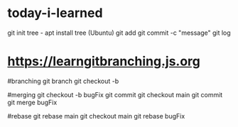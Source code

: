 # today-i-learned
git init
tree - apt install tree (Ubuntu)
git add
git commit -c "message"
git log

# https://learngitbranching.js.org

#branching
git branch <name-of-the-branch>
git checkout -b <name-of-the-branch>

#merging
git checkout -b bugFix
git commit
git checkout main
git commit
git merge bugFix
  
#rebase
git rebase main
git checkout main
git rebase bugFix
